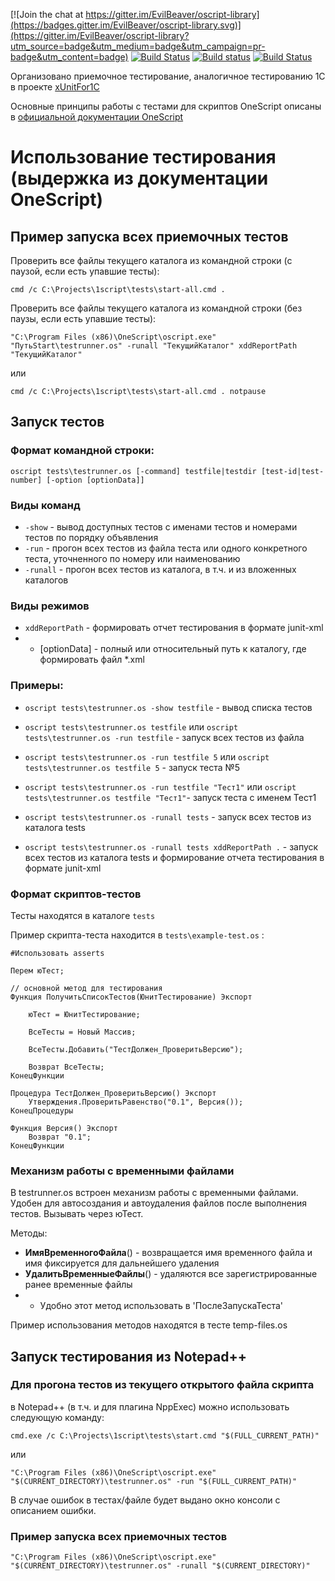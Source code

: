 [![Join the chat at https://gitter.im/EvilBeaver/oscript-library](https://badges.gitter.im/EvilBeaver/oscript-library.svg)](https://gitter.im/EvilBeaver/oscript-library?utm_source=badge&utm_medium=badge&utm_campaign=pr-badge&utm_content=badge) [![Build Status](http://build.oscript.io/buildStatus/icon?job=oscript-library/1testrunner/develop)](http://build.oscript.io/job/oscript-library/job/1testrunner/job/develop/) [![Build status](https://ci.appveyor.com/api/projects/status/7sgdu30u1yqbot4m?svg=true)](https://ci.appveyor.com/project/artbear/1testrunner) [![Build Status](https://travis-ci.org/artbear/1testrunner.svg)](https://travis-ci.org/artbear/1testrunner)

Организовано приемочное тестирование, аналогичное тестированию 1C в проекте [xUnitFor1C](https://github.com/xDrivenDevelopment/xUnitFor1C/wiki)

Основные принципы работы с тестами для скриптов OneScript описаны в [официальной документации OneScript](http://oscript.io/docs/page/testing)

# Использование тестирования (выдержка из документации OneScript)

## Пример запуска всех приемочных тестов ###

Проверить все файлы текущего каталога из командной строки (с паузой, если есть упавшие тесты):

    cmd /c C:\Projects\1script\tests\start-all.cmd .

Проверить все файлы текущего каталога из командной строки (без паузы, если есть упавшие тесты):

    "C:\Program Files (x86)\OneScript\oscript.exe" "ПутьStart\testrunner.os" -runall "ТекущийКаталог" xddReportPath "ТекущийКаталог"

или

    cmd /c C:\Projects\1script\tests\start-all.cmd . notpause

## Запуск тестов ###

### Формат командной строки:

    oscript tests\testrunner.os [-command] testfile|testdir [test-id|test-number] [-option [optionData]]


### Виды команд

* `-show` - вывод доступных тестов с именами тестов и номерами тестов по порядку объявления
* `-run` - прогон всех тестов из файла теста или одного конкретного теста, уточненного по номеру или наименованию
* `-runall` - прогон всех тестов из каталога, в т.ч. и из вложенных каталогов

### Виды режимов

* `xddReportPath` - формировать отчет тестирования в формате junit-xml
* * [optionData] - полный или относительный путь к каталогу, где формировать файл *.xml

### Примеры:

* `oscript tests\testrunner.os -show testfile` - вывод списка тестов
* `oscript tests\testrunner.os testfile` или `oscript tests\testrunner.os -run testfile` - запуск всех тестов из файла
* `oscript tests\testrunner.os -run testfile 5` или `oscript tests\testrunner.os testfile 5` - запуск теста №5
* `oscript tests\testrunner.os -run testfile "Тест1"` или `oscript tests\testrunner.os testfile "Тест1"`- запуск теста с именем Тест1

* `oscript tests\testrunner.os -runall tests` - запуск всех тестов из каталога tests
* `oscript tests\testrunner.os -runall tests xddReportPath .` - запуск всех тестов из каталога tests и формирование отчета тестирования в формате  junit-xml

### Формат скриптов-тестов

Тесты находятся в каталоге `tests`

Пример скрипта-теста находится в `tests\example-test.os` :

```bsl
#Использовать asserts

Перем юТест;

// основной метод для тестирования
Функция ПолучитьСписокТестов(ЮнитТестирование) Экспорт

	юТест = ЮнитТестирование;

	ВсеТесты = Новый Массив;

	ВсеТесты.Добавить("ТестДолжен_ПроверитьВерсию");

	Возврат ВсеТесты;
КонецФункции

Процедура ТестДолжен_ПроверитьВерсию() Экспорт
	Утверждения.ПроверитьРавенство("0.1", Версия());
КонецПроцедуры

Функция Версия() Экспорт
	Возврат "0.1";
КонецФункции
```

### Механизм работы с временными файлами

В testrunner.os встроен механизм работы с временными файлами.
Удобен для автосоздания и автоудаления файлов после выполнения тестов.
Вызывать через юТест.

Методы:

* **ИмяВременногоФайла**() - возвращается имя временного файла и имя фиксируется для дальнейшего удаления
* **УдалитьВременныеФайлы**() - удаляются все зарегистрированные ранее временные файлы
* * Удобно этот метод использовать в 'ПослеЗапускаТеста'

Пример использования методов находятся в тесте temp-files.os

## Запуск тестирования из Notepad++

### Для прогона тестов из текущего открытого файла скрипта

в Notepad++ (в т.ч. и для плагина NppExec) можно использовать следующую команду:

    cmd.exe /c C:\Projects\1script\tests\start.cmd "$(FULL_CURRENT_PATH)"

или

    "C:\Program Files (x86)\OneScript\oscript.exe" "$(CURRENT_DIRECTORY)\testrunner.os" -run "$(FULL_CURRENT_PATH)"

В случае ошибок в тестах/файле будет выдано окно консоли с описанием ошибки.

### Пример запуска всех приемочных тестов ###

    "C:\Program Files (x86)\OneScript\oscript.exe" "$(CURRENT_DIRECTORY)\testrunner.os" -runall "$(CURRENT_DIRECTORY)"
